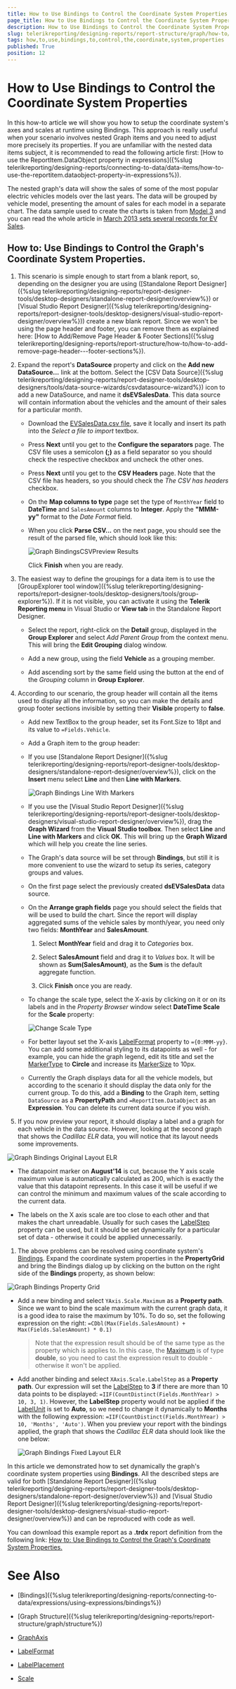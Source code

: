 ```yaml
---
title: How to Use Bindings to Control the Coordinate System Properties
page_title: How to Use Bindings to Control the Coordinate System Properties 
description: How to Use Bindings to Control the Coordinate System Properties
slug: telerikreporting/designing-reports/report-structure/graph/how-to/how-to-use-bindings-to-control-the-coordinate-system-properties
tags: how,to,use,bindings,to,control,the,coordinate,system,properties
published: True
position: 12
---
```


# How to Use Bindings to Control the Coordinate System Properties

In this how-to article we will show you how to setup the coordinate system's axes and scales at runtime using Bindings. This approach is really useful when your scenario involves nested Graph items and you need to adjust more precisely its properties. If you are unfamiliar with the nested data items subject, it is recommended to read the following article first: [How to use the ReportItem.DataObject property in expressions]({%slug telerikreporting/designing-reports/connecting-to-data/data-items/how-to-use-the-reportitem.dataobject-property-in-expressions%}). 

The nested graph's data will show the sales of some of the most popular electric vehicles models over the last years. The data will be grouped by vehicle model, presenting the amount of sales for each model in a separate chart. The data sample used to create the charts is taken from [Model 3](http://jpwhitenissanleaf.com/) and you can read the whole article in [March 2013 sets several records for EV Sales](http://jpwhitenissanleaf.com/2013/04/06/march-2013-sets-several-records-for-ev-sales/). 

## How to: Use Bindings to Control the Graph's Coordinate System Properties.

1. This scenario is simple enough to start from a blank report, so, depending on the designer you are using ([Standalone Report Designer]({%slug telerikreporting/designing-reports/report-designer-tools/desktop-designers/standalone-report-designer/overview%}) or [Visual Studio Report Designer]({%slug telerikreporting/designing-reports/report-designer-tools/desktop-designers/visual-studio-report-designer/overview%})) create a new blank report. Since we won't be using the page header and footer, you can remove them as explained here: [How to Add/Remove Page Header & Footer Sections]({%slug telerikreporting/designing-reports/report-structure/how-to/how-to-add-remove-page-header---footer-sections%}).

1. Expand the report's __DataSource__ property and click on the __Add new DataSource...__ link at the bottom. Select the [CSV Data Source]({%slug telerikreporting/designing-reports/report-designer-tools/desktop-designers/tools/data-source-wizards/csvdatasource-wizard%}) icon to add a new DataSource, and name it __dsEVSalesData__. This data source will contain information about the vehicles and the amount of their sales for a particular month. 
   
   + Download the [EVSalesData.csv file](http://blogs.telerik.com/docs/default-source/reporting/evsalesinus.csv?sfvrsn=2), save it locally and insert its path into the *Select a file to import* textbox. 

   + Press __Next__ until you get to the __Configure the separators__ page. The CSV file uses a semicolon __(;)__ as a field separator so you should check the respective checkbox and uncheck the other ones. 

   + Press __Next__ until you get to the __CSV Headers__ page. Note that the CSV file has headers, so you should check the *The CSV has headers* checkbox. 

   + On the __Map columns to type__ page set the type of `MonthYear` field to __DateTime__ and `SalesAmount` columns to __Integer__. Apply the __"MMM-yy"__ format to the *Date Format* field. 

   + When you click __Parse CSV...__ on the next page, you should see the result of the parsed file, which should look like this: 

     ![Graph BindingsCSVPreview Results](images/Graph/HowToUseBindingsToControlCoordSystemProperties/GraphBindingsCSVPreviewResults.png)
  
     Click __Finish__ when you are ready.

1. The easiest way to define the groupings for a data item is to use the [GroupExplorer tool window]({%slug telerikreporting/designing-reports/report-designer-tools/desktop-designers/tools/group-explorer%}). If it is not visible, you can activate it using the __Telerik Reporting menu__ in Visual Studio or __View tab__ in the Standalone Report Designer. 

   + Select the report, right-click on the __Detail__ group, displayed in the __Group Explorer__ and select *Add Parent Group* from the context menu. This will bring the __Edit Grouping__ dialog window. 

   + Add a new group, using the field __Vehicle__ as a grouping member. 

   + Add ascending sort by the same field using the button at the end of the *Grouping* column in __Group Explorer__. 


1. According to our scenario, the group header will contain all the items used to display all the information, so you can make the details and group footer sections invisible by setting their __Visible__ property to __false__. 

   + Add new TextBox to the group header, set its Font.Size to 18pt and its value to `=Fields.Vehicle`. 

   + Add a Graph item to the group header: 

   + If you use [Standalone Report Designer]({%slug telerikreporting/designing-reports/report-designer-tools/desktop-designers/standalone-report-designer/overview%}), click on the __Insert__ menu select __Line__ and then __Line with Markers__. 

     ![Graph Bindings Line With Markers](images/Graph/HowToUseBindingsToControlCoordSystemProperties/GraphBindingsLineWithMarkers.png)

   + If you use the [Visual Studio Report Designer]({%slug telerikreporting/designing-reports/report-designer-tools/desktop-designers/visual-studio-report-designer/overview%}), drag the __Graph Wizard__ from the __Visual Studio toolbox__. Then select __Line__ and __Line with Markers__ and click __OK__. This will bring up the __Graph Wizard__ which will help you create the line series. 

   + The Graph's data source will be set through __Bindings__, but still it is more convenient to use the wizard to setup its series, category groups and values. 

   + On the first page select the previously created __dsEVSalesData__ data source. 

   + On the __Arrange graph fields__ page you should select the fields that will be used to build the chart. Since the report will display aggregated sums of the vehicle sales by month/year, you need only two fields:      __MonthYear__ and __SalesAmount__. 
     
	 1. Select __MonthYear__ field and drag it to *Categories* box. 
	 
	 1. Select __SalesAmount__ field and drag it to *Values* box. It will be shown as __Sum(SalesAmount)__, as the __Sum__ is the default aggregate function. 
	 
	 1. Click __Finish__ once you are ready. 

   + To change the scale type, select the X-axis by clicking on it or on its labels and in the *Property Browser* window select __DateTime Scale__ for the __Scale__ property: 

     ![Change Scale Type](images/Graph/HowToBarLineSeries/ChangeScaleType.png)

   + For better layout set the X-axis [LabelFormat](/reporting/api/Telerik.Reporting.GraphAxis#Telerik_Reporting_GraphAxis_LabelFormat) property to `={0:MMM-yy}`. You can add some additional styling to its datapoints as well - for example, you can hide the graph legend, edit its title and set the  [MarkerType](/reporting/api/Telerik.Reporting.LineSeries#Telerik_Reporting_LineSeries_MarkerType) to __Circle__ and increase its  [MarkerSize](/reporting/api/Telerik.Reporting.LineSeries#Telerik_Reporting_LineSeries_MarkerSize) to 10px. 

   + Currently the Graph displays data for all the vehicle models, but according to the scenario it should display the data only for the current group. To do this, add a __Binding__ to the Graph item, setting `DataSource` as a __PropertyPath__ and `=ReportItem.DataObject` as an __Expression__. You can delete its current data source if you wish. 

1. If you now preview your report, it should display a label and a graph for each vehicle in the data source. However, looking at the second graph that shows the *Cadillac ELR* data, you will notice that its layout needs some improvements. 

  ![Graph Bindings Original Layout ELR](images/Graph/HowToUseBindingsToControlCoordSystemProperties/GraphBindingsOriginalLayout_ELR.png)
  
   + The datapoint marker on __August'14__ is cut, because the Y axis scale maximum value is automatically calculated as 200, which is exactly the value that this datapoint represents. In this case it will be useful if we can control the minimum and maximum values of the scale according to the current data. 

   + The labels on the X axis scale are too close to each other and that makes the chart unreadable. Usually for such cases the  [LabelStep](/reporting/api/Telerik.Reporting.DateTimeScale#Telerik_Reporting_DateTimeScale_LabelStep) property can be used, but it should be set dynamically for a particular set of data - otherwise it could be applied unnecessarily. 

1. The above problems can be resolved using coordinate system's [Bindings](/reporting/api/Telerik.Reporting.GraphCoordinateSystem#Telerik_Reporting_GraphCoordinateSystem_Bindings). Expand the coordinate system properties in the __PropertyGrid__ and bring the Bindings dialog up by clicking on the button on the right side of the __Bindings__ property, as shown below: 

  ![Graph Bindings Property Grid](images/Graph/HowToUseBindingsToControlCoordSystemProperties/GraphBindingsPropertyGrid.png)
  
   + Add a new binding and select `YAxis.Scale.Maximum` as a __Property path__. Since we want to bind the scale maximum with the current graph data, it is a good idea to raise the maximum by 10%. To do so, set the following expression on the right: `=CDbl(Max(Fields.SalesAmount) + Max(Fields.SalesAmount) * 0.1)`

     >Note that the expression result should be of the same type as the property which is applies to. In this case, the [Maximum](/reporting/api/Telerik.Reporting.NumericalScaleBase#Telerik_Reporting_NumericalScaleBase_Maximum) is of type  __double__, so you need to cast the expression result  to double - otherwise it won't be applied. 

   + Add another binding and select `XAxis.Scale.LabelStep` as a __Property path__. Our expression will set the [LabelStep](/reporting/api/Telerik.Reporting.DateTimeScale#Telerik_Reporting_DateTimeScale_LabelStep) to __3__ if there are more than 10 data points to be displayed: `=IIF(CountDistinct(Fields.MonthYear) > 10, 3, 1)`. However, the __LabelStep__ property would not be applied if the [LabelUnit](/reporting/api/Telerik.Reporting.DateTimeScale#Telerik_Reporting_DateTimeScale_LabelUnit)  is set to __Auto__, so we need to change it dynamically to __Months__ with the following expression: `=IIF(CountDistinct(Fields.MonthYear) > 10, 'Months', 'Auto')`. When you preview your report with the bindings applied, the graph that shows the *Cadillac ELR* data should look like the one below: 

     ![Graph Bindings Fixed Layout ELR](images/Graph/HowToUseBindingsToControlCoordSystemProperties/GraphBindingsFixedLayout_ELR.png)

In this article we demonstrated how to set dynamically the graph's coordinate system properties using __Bindings__. All the described steps are valid for both [Standalone Report Designer]({%slug telerikreporting/designing-reports/report-designer-tools/desktop-designers/standalone-report-designer/overview%}) and [Visual Studio Report Designer]({%slug telerikreporting/designing-reports/report-designer-tools/desktop-designers/visual-studio-report-designer/overview%}) and can be reproduced with code as well. 

You can download this example report as a __.trdx__ report definition from the following link: [How to: Use Bindings to Control the Graph's Coordinate System Properties.](http://blogs.telerik.com/docs/default-source/reporting/graphbindingsexample.trdx?sfvrsn=2) 

# See Also

* [Bindings]({%slug telerikreporting/designing-reports/connecting-to-data/expressions/using-expressions/bindings%})

* [Graph Structure]({%slug telerikreporting/designing-reports/report-structure/graph/structure%}) 

* [GraphAxis](/reporting/api/Telerik.Reporting.GraphAxis)  

* [LabelFormat](/reporting/api/Telerik.Reporting.GraphAxis#Telerik_Reporting_GraphAxis_LabelFormat)  

* [LabelPlacement](/reporting/api/Telerik.Reporting.GraphAxis#Telerik_Reporting_GraphAxis_LabelPlacement)  

* [Scale](/reporting/api/Telerik.Reporting.GraphAxis#Telerik_Reporting_GraphAxis_Scale)
